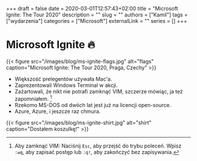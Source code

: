 +++ 
draft = false
date = 2020-03-01T12:57:43+02:00
title = "Microsoft Ignite: The Tour 2020"
description = ""
slug = ""
authors = ["Kamil"]
tags = ["wydarzenia"]
categories = ["Microsoft"]
externalLink = ""
series = []
+++

# Microsoft Ignite 🔥

{{< figure src="/images/blog/ms-ignite-flags.jpg" alt="flags" caption="Microsoft Ignite: The Tour 2020, Praga, Czechy" >}}

* Większość prelegentów używała Mac'a.
* Zaprezentowali Windows Terminal w akcji.
* Zażartowali, że nikt nie potrafi zamknąć VIM, szczerze mówiąc, ja też zapomniałem. [^1]
* Rzekomo MS-DOS od dwóch lat jest już na licencji open-source.
* Azure, Azure, i jeszcze raz chmura.

{{< figure src="/images/blog/ms-ignite-shirt.jpg" alt="shirt" caption="Dostałem koszulkę!" >}}

[^1]: Aby zamknąć VIM: Naciśnij `Esc`, aby przejść do trybu poleceń. Wpisz `:wq`, aby zapisać postęp lub `:q!`, aby zakończyć bez zapisywania.